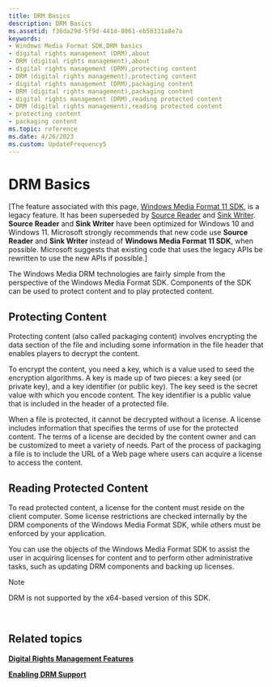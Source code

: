 ```yaml
---
title: DRM Basics
description: DRM Basics
ms.assetid: f36da29d-5f9d-441d-8061-eb50331a8e7a
keywords:
- Windows Media Format SDK,DRM basics
- digital rights management (DRM),about
- DRM (digital rights management),about
- digital rights management (DRM),protecting content
- DRM (digital rights management),protecting content
- digital rights management (DRM),packaging content
- DRM (digital rights management),packaging content
- digital rights management (DRM),reading protected content
- DRM (digital rights management),reading protected content
- protecting content
- packaging content
ms.topic: reference
ms.date: 4/26/2023
ms.custom: UpdateFrequency5
---
```


# DRM Basics

\[The feature associated with this page, [Windows Media Format 11 SDK](/windows/win32/wmformat/windows-media-format-11-sdk), is a legacy feature. It has been superseded by [Source Reader](/windows/win32/medfound/source-reader) and [Sink Writer](/windows/win32/medfound/sink-writer). **Source Reader** and **Sink Writer** have been optimized for Windows 10 and Windows 11. Microsoft strongly recommends that new code use **Source Reader** and **Sink Writer** instead of **Windows Media Format 11 SDK**, when possible. Microsoft suggests that existing code that uses the legacy APIs be rewritten to use the new APIs if possible.\]

The Windows Media DRM technologies are fairly simple from the perspective of the Windows Media Format SDK. Components of the SDK can be used to protect content and to play protected content.

## Protecting Content

Protecting content (also called packaging content) involves encrypting the data section of the file and including some information in the file header that enables players to decrypt the content.

To encrypt the content, you need a key, which is a value used to seed the encryption algorithms. A key is made up of two pieces: a key seed (or private key), and a key identifier (or public key). The key seed is the secret value with which you encode content. The key identifier is a public value that is included in the header of a protected file.

When a file is protected, it cannot be decrypted without a license. A license includes information that specifies the terms of use for the protected content. The terms of a license are decided by the content owner and can be customized to meet a variety of needs. Part of the process of packaging a file is to include the URL of a Web page where users can acquire a license to access the content.

## Reading Protected Content

To read protected content, a license for the content must reside on the client computer. Some license restrictions are checked internally by the DRM components of the Windows Media Format SDK, while others must be enforced by your application.

You can use the objects of the Windows Media Format SDK to assist the user in acquiring licenses for content and to perform other administrative tasks, such as updating DRM components and backing up licenses.

> [!Note]  
> DRM is not supported by the x64-based version of this SDK.

 

## Related topics

<dl> <dt>

[**Digital Rights Management Features**](digital-rights-management-features.md)
</dt> <dt>

[**Enabling DRM Support**](enabling-drm-support.md)
</dt> </dl>

 

 




